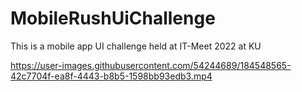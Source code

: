 # MobileRushUiChallenge

This is a mobile app UI challenge held at IT-Meet 2022 at KU




https://user-images.githubusercontent.com/54244689/184548565-42c7704f-ea8f-4443-b8b5-1598bb93edb3.mp4

